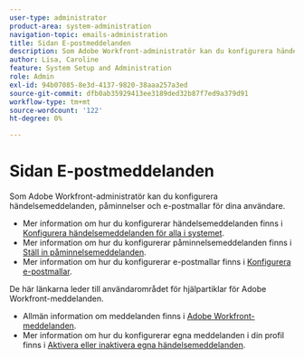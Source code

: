 ```yaml
---
user-type: administrator
product-area: system-administration
navigation-topic: emails-administration
title: Sidan E-postmeddelanden
description: Som Adobe Workfront-administratör kan du konfigurera händelsemeddelanden, påminnelser och e-postmallar för dina användare.
author: Lisa, Caroline
feature: System Setup and Administration
role: Admin
exl-id: 94b07085-8e3d-4137-9820-38aaa257a3ed
source-git-commit: dfb0ab35929413ee3189ded32b87f7ed9a379d91
workflow-type: tm+mt
source-wordcount: '122'
ht-degree: 0%

---
```


# Sidan E-postmeddelanden

Som Adobe Workfront-administratör kan du konfigurera händelsemeddelanden, påminnelser och e-postmallar för dina användare.

* Mer information om hur du konfigurerar händelsemeddelanden finns i [Konfigurera händelsemeddelanden för alla i systemet](../../../administration-and-setup/manage-workfront/emails/configure-event-notifications-for-everyone-in-the-system.md).
* Mer information om hur du konfigurerar påminnelsemeddelanden finns i [Ställ in påminnelsemeddelanden](../../../administration-and-setup/manage-workfront/emails/set-up-reminder-notifications.md).
* Mer information om hur du konfigurerar e-postmallar finns i [Konfigurera e-postmallar](../../../administration-and-setup/manage-workfront/emails/configure-email-templates.md).

De här länkarna leder till användarområdet för hjälpartiklar för Adobe Workfront-meddelanden.

* Allmän information om meddelanden finns i [Adobe Workfront-meddelanden](/help/quicksilver/workfront-basics/using-notifications/event-notifications.md).
* Mer information om hur du konfigurerar egna meddelanden i din profil finns i [Aktivera eller inaktivera egna händelsemeddelanden](/help/quicksilver/workfront-basics/using-notifications/activate-or-deactivate-your-own-event-notifications.md).
